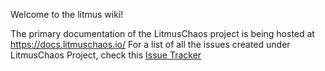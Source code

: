 Welcome to the litmus wiki!

The primary documentation of the LitmusChaos project is being hosted at https://docs.litmuschaos.io/
For a list of all the issues created under LitmusChaos Project, check this [Issue Tracker](https://github.com/litmuschaos/litmus/issues)
